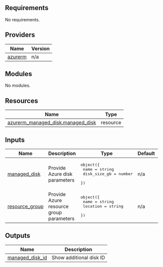 <!-- BEGIN_TF_DOCS -->
## Requirements

No requirements.

## Providers

| Name | Version |
|------|---------|
| <a name="provider_azurerm"></a> [azurerm](#provider\_azurerm) | n/a |

## Modules

No modules.

## Resources

| Name | Type |
|------|------|
| [azurerm_managed_disk.managed_disk](https://registry.terraform.io/providers/hashicorp/azurerm/latest/docs/resources/managed_disk) | resource |

## Inputs

| Name | Description | Type | Default | Required |
|------|-------------|------|---------|:--------:|
| <a name="input_managed_disk"></a> [managed\_disk](#input\_managed\_disk) | Provide Azure disk parameters | <pre>object({<br>    name         = string<br>    disk_size_gb = number<br>  })</pre> | n/a | yes |
| <a name="input_resource_group"></a> [resource\_group](#input\_resource\_group) | Provide Azure resource group parameters | <pre>object({<br>    name     = string<br>    location = string<br>  })</pre> | n/a | yes |

## Outputs

| Name | Description |
|------|-------------|
| <a name="output_managed_disk_id"></a> [managed\_disk\_id](#output\_managed\_disk\_id) | Show additional disk ID |
<!-- END_TF_DOCS -->